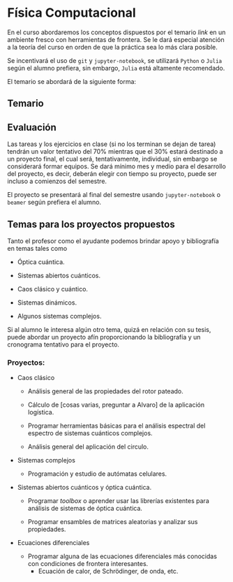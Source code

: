 Física Computacional
===============================

En el curso abordaremos los conceptos dispuestos por el temario _link_ en un ambiente fresco con herramientas de frontera. Se le dará especial
atención a la teoría del curso en orden de que la práctica sea lo más clara  posible.

Se incentivará el uso de `git` y `jupyter-notebook`, se utilizará `Python` o `Julia` según el alumno prefiera, sin embargo, `Julia` está altamente recomendado.

El temario se abordará de la siguiente forma:

Temario
---------------------------------



Evaluación
---------------------------------

Las tareas y los ejercicios en clase (si no los terminan se dejan de tarea) tendrán un valor tentativo del 70% mientras que el 30% estará destinado
a un proyecto final, el cual será, tentativamente, individual, sin embargo se considerará formar equipos. Se dará mínimo mes y medio para el desarrollo del proyecto,
es decir, deberán elegir con tiempo su proyecto, puede ser incluso a comienzos del semestre.

El proyecto se presentará al final del semestre usando `jupyter-notebook` o `beamer` según prefiera el alumno. 

Temas para los proyectos propuestos
---------------------------------

Tanto el profesor como el ayudante podemos brindar apoyo y bibliografía en temas tales como

* Óptica cuántica.

* Sistemas abiertos cuánticos.

* Caos clásico y cuántico.

* Sistemas dinámicos.

* Algunos sistemas complejos.

Si al alumno le interesa algún otro tema, quizá en relación con su tesis, 
puede abordar un proyecto afín proporcionando la bibliografía y un cronograma tentativo para el proyecto.

### Proyectos:

* Caos clásico
	* Análisis general de las propiedades del rotor pateado.

	* Cálculo de [cosas varias, preguntar a Alvaro] de la aplicación logística.

	* Programar herramientas básicas para el análisis espectral del espectro de sistemas cuánticos complejos.

	* Análisis general del aplicación del circulo.

* Sistemas complejos

	* Programación y estudio de autómatas celulares.

* Sistemas abiertos cuánticos y óptica cuántica.

	* Programar _toolbox_ o aprender usar las librerías existentes para análisis de sistemas de óptica cuántica.

	* Programar ensambles de matrices aleatorias y analizar sus propiedades.

* Ecuaciones diferenciales

	* Programar alguna de las ecuaciones diferenciales más conocidas con condiciones de frontera interesantes.
		*  Ecuación de calor, de Schrödinger, de onda, etc.
